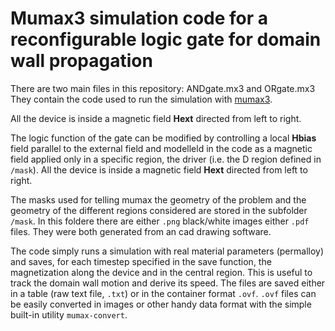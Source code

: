 Mumax3 simulation code for a reconfigurable logic gate for domain wall propagation
===

There are two main files in this repository: ANDgate.mx3 and ORgate.mx3
They contain the code used to run the simulation with [mumax3](http://mumax.github.io).

All the device is inside a magnetic field __Hext__ directed from left to right.

The logic function of the gate can be modified by controlling a local __Hbias__ field parallel to the external field and modelleld in the code as a magnetic field applied only in a specific region, the driver (i.e. the D region defined in `/mask`).
All the device is inside a magnetic field __Hext__ directed from left to right.

The masks used for telling mumax the geometry of the problem and the geometry of the different regions considered are stored in the subfolder `/mask`. In this foldere there are either `.png` black/white images either `.pdf` files. They were both generated from an cad drawing software.

The code simply runs a simulation with real material parameters (permalloy) and saves, for each timestep specified in the save function, the magnetization along the device and in the central region. This is useful to track the domain wall motion and derive its speed. The files are saved either in a table (raw text file, `.txt`) or in the container format `.ovf`.
`.ovf` files can be easily converted in images or other handy data format with the simple built-in utility `mumax-convert`.


